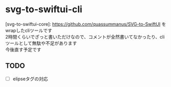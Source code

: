 # svg-to-swiftui-cli
[svg-to-swiftui-core]: https://github.com/quassummanus/SVG-to-SwiftUI を wrapしたcliツールです  
2時間くらいでざっと書いただけなので、コメントが全然書いてなかったり、cliツールとして無駄や不足があります   
今後直す予定です  

## TODO
- [ ] elipseタグの対応